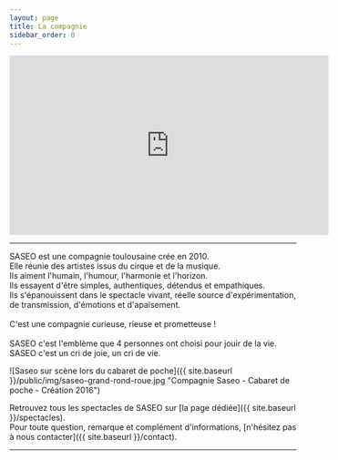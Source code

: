 ```yaml
---
layout: page
title: La compagnie
sidebar_order: 0
---
```


<div class="videoWrapper">
  <iframe width="560" height="315" src="https://www.youtube-nocookie.com/embed/B7KMIM-vebs?rel=0" frameborder="0" allow="autoplay; encrypted-media" allowfullscreen></iframe>
</div>

---

<p class="message">
  SASEO est une compagnie toulousaine crée en 2010.<br />
  Elle réunie des artistes issus du cirque et de la musique.<br />
  Ils aiment l'humain, l'humour, l'harmonie et l'horizon.<br />
  Ils essayent d'être simples, authentiques, détendus et empathiques.<br />
  Ils s'épanouissent dans le spectacle vivant, réelle source d'expérimentation, de transmission, d'émotions et d'apaisement.<br />
  <br />
  C'est une compagnie curieuse, rieuse et prometteuse !<br />
  <br />
  SASEO c'est l'emblème que 4 personnes ont choisi pour jouir de la vie.<br />
  SASEO c'est un cri de joie, un cri de vie.
</p>

![Saseo sur scène lors du cabaret de poche]({{ site.baseurl }}/public/img/saseo-grand-rond-roue.jpg "Compagnie Saseo - Cabaret de poche - Création 2016")

Retrouvez tous les spectacles de SASEO sur [la page dédiée]({{ site.baseurl }}/spectacles).  
Pour toute question, remarque et complément d'informations, [n'hésitez pas à nous contacter]({{ site.baseurl }}/contact).

---


